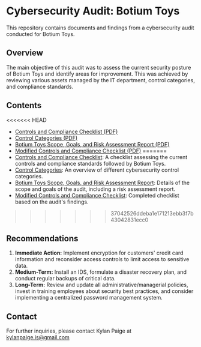 # Cybersecurity Audit: Botium Toys

This repository contains documents and findings from a cybersecurity audit conducted for Botium Toys.

## Overview
The main objective of this audit was to assess the current security posture of Botium Toys and identify areas for improvement. This was achieved by reviewing various assets managed by the IT department, control categories, and compliance standards.

## Contents
<<<<<<< HEAD
- [Controls and Compliance Checklist (PDF)](./docs/Controls_and_Compliance_Checklist.pdf)
- [Control Categories (PDF)](./docs/Control_Categories.pdf)
- [Botium Toys Scope, Goals, and Risk Assessment Report (PDF)](./docs/Botium_Toys_Scope_Goals_and_Risk_Assessment.pdf)
- [Modified Controls and Compliance Checklist (PDF)](./docs/modified_controls_and_compliance_checklist.pdf)
=======
- [Controls and Compliance Checklist](./Controls_and_Compliance_Checklist.docx): A checklist assessing the current controls and compliance standards followed by Botium Toys.
- [Control Categories](./Control_Categories.docx): An overview of different cybersecurity control categories.
- [Botium Toys Scope, Goals, and Risk Assessment Report](./Botium_Toys_Scope_Goals_and_Risk_Assessment.docx): Details of the scope and goals of the audit, including a risk assessment report.
- [Modified Controls and Compliance Checklist](./modified_controls_and_compliance_checklist.docx): Completed checklist based on the audit's findings.
>>>>>>> 37042526ddeba1e171213ebb3f7b43042831ecc0

## Recommendations
1. **Immediate Action:** Implement encryption for customers' credit card information and reconsider access controls to limit access to sensitive data.
2. **Medium-Term:** Install an IDS, formulate a disaster recovery plan, and conduct regular backups of critical data.
3. **Long-Term:** Review and update all administrative/managerial policies, invest in training employees about security best practices, and consider implementing a centralized password management system.

## Contact
For further inquiries, please contact Kylan Paige at kylanpaige.is@gmail.com
